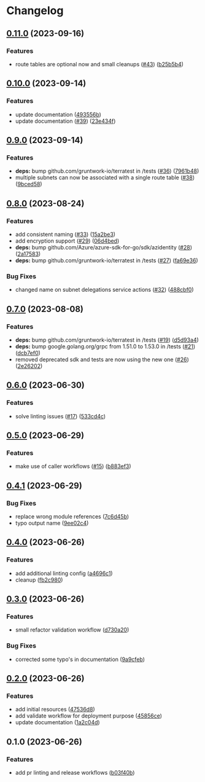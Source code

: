 # Changelog

## [0.11.0](https://github.com/CloudNationHQ/az-cn-module-tf-vnet/compare/v0.10.0...v0.11.0) (2023-09-16)


### Features

* route tables are optional now and small cleanups ([#43](https://github.com/CloudNationHQ/az-cn-module-tf-vnet/issues/43)) ([b25b5b4](https://github.com/CloudNationHQ/az-cn-module-tf-vnet/commit/b25b5b461a3045ceec5fb73a77762d7dd4bcbc2c))

## [0.10.0](https://github.com/CloudNationHQ/az-cn-module-tf-vnet/compare/v0.9.0...v0.10.0) (2023-09-14)


### Features

* update documentation ([493556b](https://github.com/CloudNationHQ/az-cn-module-tf-vnet/commit/493556b3778957f187be7c1c8337b48e87156fdb))
* update documentation ([#39](https://github.com/CloudNationHQ/az-cn-module-tf-vnet/issues/39)) ([23e434f](https://github.com/CloudNationHQ/az-cn-module-tf-vnet/commit/23e434fa4bbcf698fbe48e32394c21f281a7c16b))

## [0.9.0](https://github.com/CloudNationHQ/az-cn-module-tf-vnet/compare/v0.8.0...v0.9.0) (2023-09-14)


### Features

* **deps:** bump github.com/gruntwork-io/terratest in /tests ([#36](https://github.com/CloudNationHQ/az-cn-module-tf-vnet/issues/36)) ([7961b48](https://github.com/CloudNationHQ/az-cn-module-tf-vnet/commit/7961b4894b890a80fd1915714b96c21471683842))
* multiple subnets can now be associated with a single route table ([#38](https://github.com/CloudNationHQ/az-cn-module-tf-vnet/issues/38)) ([9bced58](https://github.com/CloudNationHQ/az-cn-module-tf-vnet/commit/9bced5827f9b82056ff6c4f942416a1618d9f475))

## [0.8.0](https://github.com/CloudNationHQ/az-cn-module-tf-vnet/compare/v0.7.0...v0.8.0) (2023-08-24)


### Features

* add consistent naming ([#33](https://github.com/CloudNationHQ/az-cn-module-tf-vnet/issues/33)) ([15a2be3](https://github.com/CloudNationHQ/az-cn-module-tf-vnet/commit/15a2be338e96d1b1492a89f6c879463e070f2a8c))
* add encryption support ([#29](https://github.com/CloudNationHQ/az-cn-module-tf-vnet/issues/29)) ([06d4bed](https://github.com/CloudNationHQ/az-cn-module-tf-vnet/commit/06d4bed2ffd80f84efe7ffcf7774502b0bcc957a))
* **deps:** bump github.com/Azure/azure-sdk-for-go/sdk/azidentity ([#28](https://github.com/CloudNationHQ/az-cn-module-tf-vnet/issues/28)) ([2a17583](https://github.com/CloudNationHQ/az-cn-module-tf-vnet/commit/2a17583015a7b88e6ea15941590a7021ed8af4d9))
* **deps:** bump github.com/gruntwork-io/terratest in /tests ([#27](https://github.com/CloudNationHQ/az-cn-module-tf-vnet/issues/27)) ([fa69e36](https://github.com/CloudNationHQ/az-cn-module-tf-vnet/commit/fa69e367709b0ecd7719ac45fd3e1393e210acd0))


### Bug Fixes

* changed name on subnet delegations service actions ([#32](https://github.com/CloudNationHQ/az-cn-module-tf-vnet/issues/32)) ([488cbf0](https://github.com/CloudNationHQ/az-cn-module-tf-vnet/commit/488cbf0e6f7012e124894c2c9484446c8f6cafed))

## [0.7.0](https://github.com/CloudNationHQ/az-cn-module-tf-vnet/compare/v0.6.0...v0.7.0) (2023-08-08)


### Features

* **deps:** bump github.com/gruntwork-io/terratest in /tests ([#19](https://github.com/CloudNationHQ/az-cn-module-tf-vnet/issues/19)) ([d5d93a4](https://github.com/CloudNationHQ/az-cn-module-tf-vnet/commit/d5d93a44694c3e68b7e7bb9aa22a6b14f50baf47))
* **deps:** bump google.golang.org/grpc from 1.51.0 to 1.53.0 in /tests ([#21](https://github.com/CloudNationHQ/az-cn-module-tf-vnet/issues/21)) ([dcb7ef0](https://github.com/CloudNationHQ/az-cn-module-tf-vnet/commit/dcb7ef0fc30858d5b70d50faa5b3ca9a91fad87b))
* removed deprecated sdk and tests are now using the new one ([#26](https://github.com/CloudNationHQ/az-cn-module-tf-vnet/issues/26)) ([2e26202](https://github.com/CloudNationHQ/az-cn-module-tf-vnet/commit/2e262027851828ed1c990923d20e2d23d4028437))

## [0.6.0](https://github.com/CloudNationHQ/az-cn-module-tf-vnet/compare/v0.5.0...v0.6.0) (2023-06-30)


### Features

* solve linting issues ([#17](https://github.com/CloudNationHQ/az-cn-module-tf-vnet/issues/17)) ([533cd4c](https://github.com/CloudNationHQ/az-cn-module-tf-vnet/commit/533cd4cbbaea5a4eca0c8391fe12a094b4861f63))

## [0.5.0](https://github.com/CloudNationHQ/az-cn-module-tf-vnet/compare/v0.4.1...v0.5.0) (2023-06-29)


### Features

* make use of caller workflows ([#15](https://github.com/CloudNationHQ/az-cn-module-tf-vnet/issues/15)) ([b883ef3](https://github.com/CloudNationHQ/az-cn-module-tf-vnet/commit/b883ef3cbdd072612d04f58bb5bafb9aa859a788))

## [0.4.1](https://github.com/CloudNationHQ/az-cn-module-tf-vnet/compare/v0.4.0...v0.4.1) (2023-06-29)


### Bug Fixes

* replace wrong module references ([7c6d45b](https://github.com/CloudNationHQ/az-cn-module-tf-vnet/commit/7c6d45b3840a5c4fda9b4d1b72aa4785f7e23362))
* typo output name ([9ee02c4](https://github.com/CloudNationHQ/az-cn-module-tf-vnet/commit/9ee02c46e064229b3816eba28062babaf5e7d8a6))

## [0.4.0](https://github.com/CloudNationHQ/az-module-tf-vnet/compare/v0.3.0...v0.4.0) (2023-06-26)


### Features

* add additional linting config ([a4696c1](https://github.com/CloudNationHQ/az-module-tf-vnet/commit/a4696c11e0ba19e9b08066ab33dc4927b1635785))
* cleanup ([fb2c980](https://github.com/CloudNationHQ/az-module-tf-vnet/commit/fb2c980fd6078fb3fbdf97e33b1d5b0d35469c03))

## [0.3.0](https://github.com/CloudNationHQ/az-module-tf-vnet/compare/v0.2.0...v0.3.0) (2023-06-26)


### Features

* small refactor validation workflow ([d730a20](https://github.com/CloudNationHQ/az-module-tf-vnet/commit/d730a204a5288740058b37b1cb55c343966aadb9))


### Bug Fixes

* corrected some typo's in documentation ([9a9cfeb](https://github.com/CloudNationHQ/az-module-tf-vnet/commit/9a9cfeb22b058c3c2716a11bf69cd200396f02d4))

## [0.2.0](https://github.com/CloudNationHQ/az-module-tf-vnet/compare/v0.1.0...v0.2.0) (2023-06-26)


### Features

* add initial resources ([47536d8](https://github.com/CloudNationHQ/az-module-tf-vnet/commit/47536d8351c2ad9a40fbd199ad5cfd97d14718bc))
* add validate workflow for deployment purpose ([45856ce](https://github.com/CloudNationHQ/az-module-tf-vnet/commit/45856ceca93f757774c8f50143db5456b98b6b3b))
* update documentation ([1a2c04d](https://github.com/CloudNationHQ/az-module-tf-vnet/commit/1a2c04ddd3b0f5e4b01654aa838f02bdc318688b))

## 0.1.0 (2023-06-26)


### Features

* add pr linting and release workflows ([b03f40b](https://github.com/CloudNationHQ/az-module-tf-vnet/commit/b03f40b81e54c8955ee5f29727740ac359dbc9c5))
